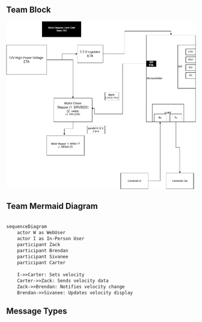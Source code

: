## Team Block

![Zacks Block](<drawing2.drawio.png>)

## Team Mermaid Diagram
```mermaid

sequenceDiagram
    actor W as WebUser
    actor I as In-Person User
    participant Zack
    participant Brendan
    participant Sivanee
    participant Carter
    
    I->>Carter: Sets velocity
    Carter->>Zack: Sends velocity data
    Zack->>Brendan: Notifies velocity change
    Brendan->>Sivanee: Updates velocity display
``` 

## Message Types
